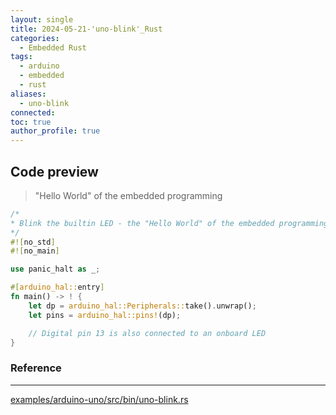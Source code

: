 ```yaml
---
layout: single
title: 2024-05-21-'uno-blink'_Rust
categories:
  - Embedded Rust
tags:
  - arduino
  - embedded
  - rust
aliases:
  - uno-blink
connected: 
toc: true
author_profile: true
---
```

## Code preview
>"Hello World" of the embedded programming
```Rust
/*
* Blink the builtin LED - the "Hello World" of the embedded programming
*/
#![no_std]
#![no_main]

use panic_halt as _;

#[arduino_hal::entry]
fn main() -> ! {
	let dp = arduino_hal::Peripherals::take().unwrap();
	let pins = arduino_hal::pins!(dp);

	// Digital pin 13 is also connected to an onboard LED
}
```









### Reference
---
[examples/arduino-uno/src/bin/uno-blink.rs](https://github.com/Rahix/avr-hal/blob/main/examples/arduino-uno/src/bin/uno-blink.rs)
